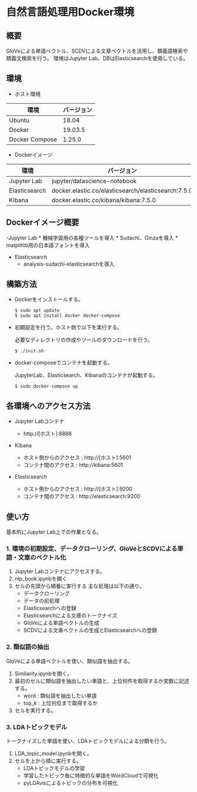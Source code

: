 # 自然言語処理用Docker環境

## 概要
GloVeによる単語ベクトル、SCDVによる文章ベクトルを活用し、類義語検索や類義文検索を行う。
環境はJupyter Lab、DBはElasticsearchを使用している。

## 環境

- ホスト環境

| 環境 | バージョン |
| --- | --- |
| Ubuntu | 18.04 |
| Docker | 19.03.5 |
| Docker Compose | 1.25.0 |

- Dockerイメージ

| 環境 | バージョン |
| --- | --- |
| Jupyter Lab | jupyter/datascience-notebook |
| Elasticsearch | docker.elastic.co/elasticsearch/elasticsearch:7.5.0 |
| Kibana | docker.elastic.co/kibana/kibana:7.5.0 |

## Dockerイメージ概要
  -Jupyter Lab
    * 機械学習用の各種ツールを導入
    * Sudachi、Ginzaを導入
    * matplitlib用の日本語フォントを導入

  - Elasticsearch 
    * analysis-sudachi-elasticsearchを導入

## 構築方法
- Dockerをインストールする。
  ```
  $ sudo apt update
  $ sudo apt install docker docker-compose
  ```
- 初期設定を行う。ホスト側で以下を実行する。

  必要なディレクトリの作成やツールのダウンロードを行う。
  ```
  $ ./init.sh
  ```

- docker-composeでコンテナを起動する。

  JupyterLab、Elasticsearch、Kibanaのコンテナが起動する。
  ```
  $ sudo docker-compose up
  ```

## 各環境へのアクセス方法
- Jupyter Labコンテナ
  * http://[ホスト]:8888

- Kibana
  * ホスト側からのアクセス : http://[ホスト]:5601
  * コンテナ間のアクセス : http://kibana:5601

- Elasticsearch
  * ホスト側からのアクセス : http://[ホスト]:9200
  * コンテナ間のアクセス : http://elasticsearch:9200

## 使い方
基本的にJupyter Lab上での作業となる。

### 1. 環境の初期設定、データクローリング、GloVeとSCDVによる単語・文章のベクトル化
1. Jupyter Labコンテナにアクセスする。
2. nlp_book.ipynbを開く
3. セルの先頭から順番に実行する
   主な処理は以下の通り。
   - データクローリング
   - データの前処理
   - Elasticsearchへの登録
   - Elasticsearchによる文章のトークナイズ
   - GloVeによる単語ベクトルの生成
   - SCDVによる文章ベクトルの生成とElasticsearchへの登録

### 2. 類似語の抽出
GloVeによる単語ベクトルを使い、類似語を抽出する。

1. Similarity.ipynbを開く。
2. 最初のセルに類似語を抽出したい単語と、上位何件を取得するか変数に記述する。
   - word : 類似語を抽出したい単語
   - top_k : 上位何位まで取得するか
3. セルを実行する。

### 3. LDAトピックモデル
トークナイズした単語を使い、LDAトピックモデルによる分類を行う。

1. LDA_topic_model.ipynbを開く。
2. セルを上から順に実行する。
   - LDAトピックモデルの学習
   - 学習したトピック毎に特徴的な単語をWordCloudで可視化
   - pyLDAvisによるトピックの分布を可視化


